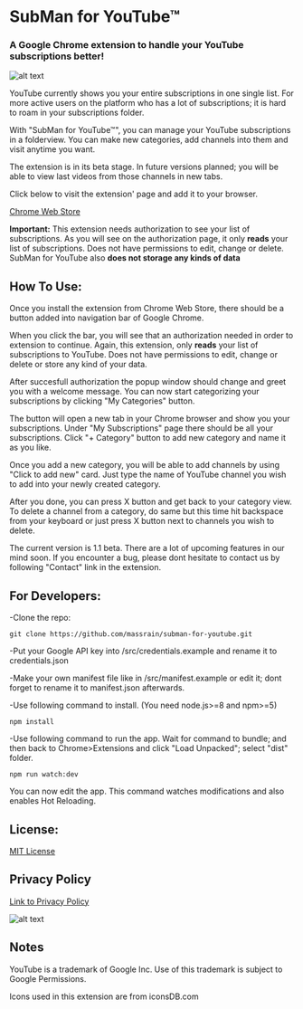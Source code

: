# SubMan for YouTube™

### A Google Chrome extension to handle your YouTube subscriptions better!

![alt text](http://fs1.directupload.net/images/181013/ironqgaq.jpg)

YouTube currently shows you your entire subscriptions in one single list. For more active users on the platform who has a lot of subscriptions; it is hard to roam in your subscriptions folder.

With "SubMan for YouTube™", you can manage your YouTube subscriptions in a folderview. You can make new categories, add channels into them and visit anytime you want.

The extension is in its beta stage. In future versions planned; you will be able to view last videos from those channels in new tabs.

Click below to visit the extension' page and add it to your browser.

[Chrome Web Store](https://www.google.com/policies/privacy/)

**Important:** This extension needs authorization to see your list of subscriptions. As you will see on the authorization page, it only **reads** your list of subscriptions. Does not have permissions to edit, change or delete. SubMan for YouTube also **does not storage any kinds of data**

## How To Use:

Once you install the extension from Chrome Web Store, there should be a button added into navigation bar of Google Chrome.

When you click the bar, you will see that an authorization needed in order to extension to continue. Again, this extension, only **reads** your list of subscriptions to YouTube. Does not have permissions to edit, change or delete or store any kind of your data.

After succesfull authorization the popup window should change and greet you with a welcome message. You can now start categorizing your subscriptions by clicking "My Categories" button.

The button will open a new tab in your Chrome browser and show you your subscriptions. Under "My Subscriptions" page there should be all your subscriptions. Click "+ Category" button to add new category and name it as you like. 

Once you add a new category, you will be able to add channels by using "Click to add new" card. Just type the name of YouTube channel you wish to add into your newly created category. 

After you done, you can press X button and get back to your category view. To delete a channel from a category, do same but this time hit backspace from your keyboard or just press X button next to channels you wish to delete.

The current version is 1.1 beta. There are a lot of upcoming features in our mind soon. If you encounter a bug, please dont hesitate to contact us by following "Contact" link in the extension.

## For Developers:

-Clone the repo: 

```git clone https://github.com/massrain/subman-for-youtube.git```

-Put your Google API key into /src/credentials.example and rename it to credentials.json

-Make your own manifest file like in /src/manifest.example or edit it; dont forget to rename it to manifest.json afterwards.

-Use following command to install. (You need node.js>=8 and npm>=5)

```npm install```

-Use following command to run the app. Wait for command to bundle; and then back to Chrome>Extensions and click "Load Unpacked"; select "dist" folder.

```npm run watch:dev```

You can now edit the app. This command watches modifications and also enables Hot Reloading.

## License:

[MIT License](https://raw.githubusercontent.com/massrain/subman-for-youtube/master/LICENSE)

## Privacy Policy

[Link to Privacy Policy](/subman-for-youtube/privacy_policy)

![alt text](http://fs5.directupload.net/images/181013/vbvkinxe.jpg)

## Notes

YouTube is a trademark of Google Inc. Use of this trademark is subject to Google Permissions.

Icons used in this extension are from iconsDB.com 
